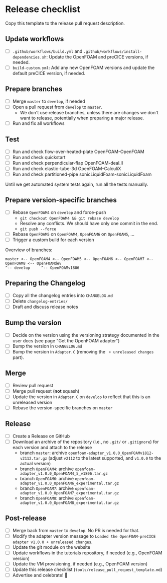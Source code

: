 # Release checklist

Copy this template to the release pull request description.

## Update workflows

- [ ] `.github/workflows/build.yml` and `.github/workflows/install-dependencies.sh`: Update the OpenFOAM and preCICE versions, if needed.
- [ ] `build-custom.yml`: Add any new OpenFOAM versions and update the default preCICE version, if needed.

## Prepare branches

- [ ] Merge `master` to `develop`, if needed
- [ ] Open a pull request from `develop` to `master`.
  - We don't use release branches, unless there are changes we don't want to release, potentially when preparing a major release.
- [ ] Run and fix all workflows

## Test

- [ ] Run and check flow-over-heated-plate OpenFOAM-OpenFOAM
- [ ] Run and check quickstart
- [ ] Run and check perpendicular-flap OpenFOAM-deal.II
- [ ] Run and check elastic-tube-3d OpenFOAM-CalculiX
- [ ] Run and check partitioned-pipe sonicLiquidFoam-sonicLiquidFoam

Until we get automated system tests again, run all the tests manually.

## Prepare version-specific branches

- [ ] Rebase `OpenFOAM4` on `develop` and force-push
  - `git checkout OpenFOAM4 && git rebase develop`
  - Resolve any conflicts. We should have only one commit in the end.
  - `git push --force`
- [ ] Rebase `OpenFOAM5` on `OpenFOAM4`, `OpenFOAM6` on `OpenFOAM5`, ...
- [ ] Trigger a custom build for each version

Overview of branches:

```text
master <-- OpenFOAM4 <-- OpenFOAM5 <-- OpenFOAM6 <-- OpenFOAM7 <-- OpenFOAM8 <-- OpenFOAMdev
^-- develop     ^-- OpenFOAMv1806
```

## Preparing the Changelog

- [ ] Copy all the changelog entries into `CHANGELOG.md`
- [ ] Delete `changelog-entries/`
- [ ] Draft and discuss release notes

## Bump the version

- [ ] Decide on the version using the versioning strategy documented in the user docs (see page "Get the OpenFOAM adapter")
- [ ] Bump the version in `CHANGELOG.md`
- [ ] Bump the version in `Adapter.C` (removing the ` + unreleased changes` part).

## Merge

- [ ] Review pull request
- [ ] Merge pull request (**not** squash)
- [ ] Update the version in `Adapter.C` on `develop` to reflect that this is an unreleased version
- [ ] Rebase the version-specific branches on `master`

## Release

- [ ] Create a Release on GitHub
- [ ] Download an archive of the repository (i.e., no `.git/` or `.gitignore`) for each version and attach to the release
  - branch `master`: archive `openfoam-adapter_v1.0.0_OpenFOAMv1812-v2112.tar.gz` (adjust `v2112` to the latest supported, and `v1.0.0` to the actual version)
  - branch `OpenFOAM4`: archive `openfoam-adapter_v1.0.0_OpenFOAM4_5_v1806.tar.gz`
  - branch `OpenFOAM6`: archive `openfoam-adapter_v1.0.0_OpenFOAM6_experimental.tar.gz`
  - branch `OpenFOAM7`: archive `openfoam-adapter_v1.0.0_OpenFOAM7_experimental.tar.gz`
  - branch `OpenFOAM8`: archive `openfoam-adapter_v1.0.0_OpenFOAM8_experimental.tar.gz`

## Post-release

- [ ] Merge back from `master` to `develop`. No PR is needed for that.
- [ ] Modify the adapter version message to `Loaded the OpenFOAM-preCICE adapter v1.0.0 + unreleased changes`.
- [ ] Update the git module on the website
- [ ] Update workflows in the tutorials repository, if needed (e.g., OpenFOAM version)
- [ ] Update the VM provisioning, if needed (e.g., OpenFOAM version)
- [ ] Update this release checklist (`tools/release_pull_request_template.md`)
- [ ] Advertise and celebrate! :tada:
